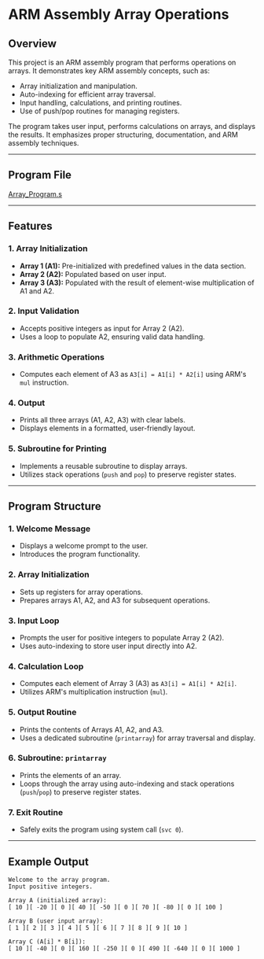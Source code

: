 # ARM Assembly Array Operations

## Overview
This project is an ARM assembly program that performs operations on arrays. It demonstrates key ARM assembly concepts, such as:
- Array initialization and manipulation.
- Auto-indexing for efficient array traversal.
- Input handling, calculations, and printing routines.
- Use of push/pop routines for managing registers.

The program takes user input, performs calculations on arrays, and displays the results. It emphasizes proper structuring, documentation, and ARM assembly techniques.

---

## Program File
[Array_Program.s]()

---

## Features

### 1. Array Initialization
- **Array 1 (A1):** Pre-initialized with predefined values in the data section.
- **Array 2 (A2):** Populated based on user input.
- **Array 3 (A3):** Populated with the result of element-wise multiplication of A1 and A2.

### 2. Input Validation
- Accepts positive integers as input for Array 2 (A2).
- Uses a loop to populate A2, ensuring valid data handling.

### 3. Arithmetic Operations
- Computes each element of A3 as `A3[i] = A1[i] * A2[i]` using ARM's `mul` instruction.

### 4. Output
- Prints all three arrays (A1, A2, A3) with clear labels.
- Displays elements in a formatted, user-friendly layout.

### 5. Subroutine for Printing
- Implements a reusable subroutine to display arrays.
- Utilizes stack operations (`push` and `pop`) to preserve register states.

---

## Program Structure

### 1. Welcome Message
- Displays a welcome prompt to the user.
- Introduces the program functionality.

### 2. Array Initialization
- Sets up registers for array operations.
- Prepares arrays A1, A2, and A3 for subsequent operations.

### 3. Input Loop
- Prompts the user for positive integers to populate Array 2 (A2).
- Uses auto-indexing to store user input directly into A2.

### 4. Calculation Loop
- Computes each element of Array 3 (A3) as `A3[i] = A1[i] * A2[i]`.
- Utilizes ARM's multiplication instruction (`mul`).

### 5. Output Routine
- Prints the contents of Arrays A1, A2, and A3.
- Uses a dedicated subroutine (`printarray`) for array traversal and display.

### 6. Subroutine: `printarray`
- Prints the elements of an array.
- Loops through the array using auto-indexing and stack operations (`push`/`pop`) to preserve register states.

### 7. Exit Routine
- Safely exits the program using system call (`svc 0`).

---

## Example Output
```plaintext
Welcome to the array program.
Input positive integers.

Array A (initialized array):
[ 10 ][ -20 ][ 0 ][ 40 ][ -50 ][ 0 ][ 70 ][ -80 ][ 0 ][ 100 ]

Array B (user input array):
[ 1 ][ 2 ][ 3 ][ 4 ][ 5 ][ 6 ][ 7 ][ 8 ][ 9 ][ 10 ]

Array C (A[i] * B[i]):
[ 10 ][ -40 ][ 0 ][ 160 ][ -250 ][ 0 ][ 490 ][ -640 ][ 0 ][ 1000 ]
